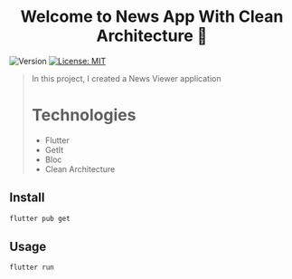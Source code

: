 <h1 align="center">Welcome to News App With Clean Architecture 👋</h1>
<p>
  <img alt="Version" src="https://img.shields.io/badge/version-1.0-blue.svg?cacheSeconds=2592000" />
  <a href="#" target="_blank">
    <img alt="License: MIT" src="https://img.shields.io/badge/License-MIT-yellow.svg" />
  </a>
</p>

> In this project, I created a News Viewer application
> # Technologies
> - Flutter
> - GetIt
> - Bloc
> - Clean Architecture

## Install

```sh
flutter pub get
```

## Usage

```sh
flutter run
```
